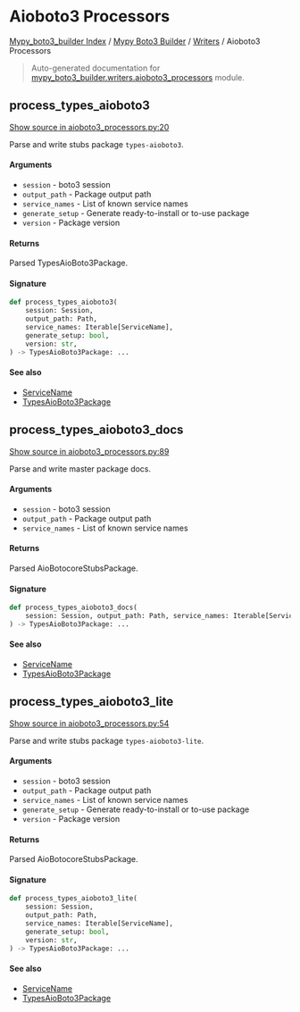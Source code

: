 # Aioboto3 Processors

[Mypy_boto3_builder Index](../../README.md#mypy_boto3_builder-index) /
[Mypy Boto3 Builder](../index.md#mypy-boto3-builder) /
[Writers](./index.md#writers) /
Aioboto3 Processors

> Auto-generated documentation for [mypy_boto3_builder.writers.aioboto3_processors](https://github.com/youtype/mypy_boto3_builder/blob/main/mypy_boto3_builder/writers/aioboto3_processors.py) module.

## process_types_aioboto3

[Show source in aioboto3_processors.py:20](https://github.com/youtype/mypy_boto3_builder/blob/main/mypy_boto3_builder/writers/aioboto3_processors.py#L20)

Parse and write stubs package `types-aioboto3`.

#### Arguments

- `session` - boto3 session
- `output_path` - Package output path
- `service_names` - List of known service names
- `generate_setup` - Generate ready-to-install or to-use package
- `version` - Package version

#### Returns

Parsed TypesAioBoto3Package.

#### Signature

```python
def process_types_aioboto3(
    session: Session,
    output_path: Path,
    service_names: Iterable[ServiceName],
    generate_setup: bool,
    version: str,
) -> TypesAioBoto3Package: ...
```

#### See also

- [ServiceName](../service_name.md#servicename)
- [TypesAioBoto3Package](../structures/types_aioboto3_package.md#typesaioboto3package)



## process_types_aioboto3_docs

[Show source in aioboto3_processors.py:89](https://github.com/youtype/mypy_boto3_builder/blob/main/mypy_boto3_builder/writers/aioboto3_processors.py#L89)

Parse and write master package docs.

#### Arguments

- `session` - boto3 session
- `output_path` - Package output path
- `service_names` - List of known service names

#### Returns

Parsed AioBotocoreStubsPackage.

#### Signature

```python
def process_types_aioboto3_docs(
    session: Session, output_path: Path, service_names: Iterable[ServiceName]
) -> TypesAioBoto3Package: ...
```

#### See also

- [ServiceName](../service_name.md#servicename)
- [TypesAioBoto3Package](../structures/types_aioboto3_package.md#typesaioboto3package)



## process_types_aioboto3_lite

[Show source in aioboto3_processors.py:54](https://github.com/youtype/mypy_boto3_builder/blob/main/mypy_boto3_builder/writers/aioboto3_processors.py#L54)

Parse and write stubs package `types-aioboto3-lite`.

#### Arguments

- `session` - boto3 session
- `output_path` - Package output path
- `service_names` - List of known service names
- `generate_setup` - Generate ready-to-install or to-use package
- `version` - Package version

#### Returns

Parsed AioBotocoreStubsPackage.

#### Signature

```python
def process_types_aioboto3_lite(
    session: Session,
    output_path: Path,
    service_names: Iterable[ServiceName],
    generate_setup: bool,
    version: str,
) -> TypesAioBoto3Package: ...
```

#### See also

- [ServiceName](../service_name.md#servicename)
- [TypesAioBoto3Package](../structures/types_aioboto3_package.md#typesaioboto3package)
